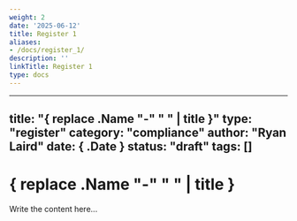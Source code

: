 ```yaml
---
weight: 2
date: '2025-06-12'
title: Register 1
aliases:
- /docs/register_1/
description: ''
linkTitle: Register 1
type: docs
---
```


---
title: "{ replace .Name "-" " " | title }"
type: "register"
category: "compliance"
author: "Ryan Laird"
date: { .Date }
status: "draft"
tags: []
---

# { replace .Name "-" " " | title }

Write the content here...
